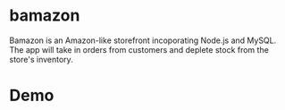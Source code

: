 # bamazon

Bamazon is an Amazon-like storefront incoporating Node.js and MySQL. The app will take in orders from customers and deplete stock from the store's inventory.

# Demo

